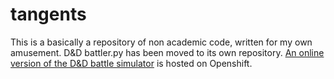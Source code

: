# tangents
This is a basically a repository of non academic code, written for my own amusement.
D&D battler.py has been moved to its own repository.
[An online version of the D&D battle simulator](battle-matteoferla.rhcloud.com) is hosted on Openshift.
